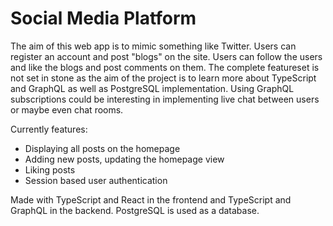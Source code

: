 # Social Media Platform
The aim of this web app is to mimic something like Twitter. Users can register an account and post "blogs" on the site. Users can follow the users and like the blogs and post comments on them. The complete featureset is not set in stone as the aim of the project is to learn more about TypeScript and GraphQL as well as PostgreSQL implementation. Using GraphQL subscriptions could be interesting in implementing live chat between users or maybe even chat rooms.

Currently features:

* Displaying all posts on the homepage
* Adding new posts, updating the homepage view
* Liking posts
* Session based user authentication

Made with TypeScript and React in the frontend and TypeScript and GraphQL in the backend. PostgreSQL is used as a database.
